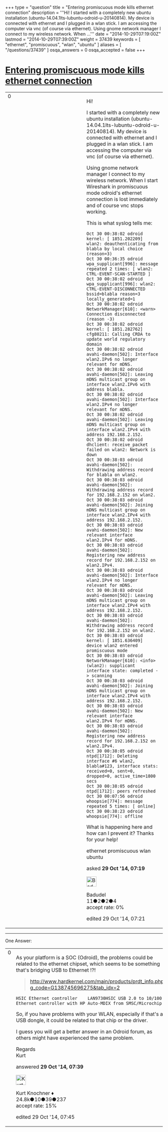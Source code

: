 +++
type = "question"
title = "Entering promiscuous mode kills ethernet connection"
description = '''Hi! I started with a completely new ubuntu installation (ubuntu-14.04.1lts-lubuntu-odroid-u-20140814). My device is connected with ethernet and I plugged in a wlan stick. I am accessing the computer via vnc (of course via ethernet). Using gnome network manager I connect to my wireless network. When ...'''
date = "2014-10-29T07:19:00Z"
lastmod = "2014-10-29T07:39:00Z"
weight = 37439
keywords = [ "ethernet", "promiscuous", "wlan", "ubuntu" ]
aliases = [ "/questions/37439" ]
osqa_answers = 0
osqa_accepted = false
+++

<div class="headNormal">

# [Entering promiscuous mode kills ethernet connection](/questions/37439/entering-promiscuous-mode-kills-ethernet-connection)

</div>

<div id="main-body">

<div id="askform">

<table id="question-table" style="width:100%;"><colgroup><col style="width: 50%" /><col style="width: 50%" /></colgroup><tbody><tr class="odd"><td style="width: 30px; vertical-align: top"><div class="vote-buttons"><div id="post-37439-score" class="post-score" title="current number of votes">0</div><div id="favorite-count" class="favorite-count"></div></div></td><td><div id="item-right"><div class="question-body"><p>Hi!</p><p>I started with a completely new ubuntu installation (ubuntu-14.04.1lts-lubuntu-odroid-u-20140814). My device is connected with ethernet and I plugged in a wlan stick. I am accessing the computer via vnc (of course via ethernet).</p><p>Using gnome network manager I connect to my wireless network. When I start Wireshark in promiscuous mode odroid's ethernet connection is lost immediately and of course vnc stops working.</p><p>This is what syslog tells me:</p><pre><code>Oct 30 00:38:02 odroid kernel: [ 1851.202209] wlan2: deauthenticating from blabla by local choice (reason=3)
Oct 30 00:36:35 odroid wpa_supplicant[996]: message repeated 2 times: [ wlan2: CTRL-EVENT-SCAN-STARTED ]
Oct 30 00:38:02 odroid wpa_supplicant[996]: wlan2: CTRL-EVENT-DISCONNECTED bssid=blabla reason=3 locally_generated=1
Oct 30 00:38:02 odroid NetworkManager[610]: &lt;warn&gt; Connection disconnected (reason -3)
Oct 30 00:38:02 odroid kernel: [ 1851.282762] cfg80211: Calling CRDA to update world regulatory domain
Oct 30 00:38:02 odroid avahi-daemon[502]: Interface wlan2.IPv6 no longer relevant for mDNS.
Oct 30 00:38:02 odroid avahi-daemon[502]: Leaving mDNS multicast group on interface wlan2.IPv6 with address blabla.
Oct 30 00:38:02 odroid avahi-daemon[502]: Interface wlan2.IPv4 no longer relevant for mDNS.
Oct 30 00:38:02 odroid avahi-daemon[502]: Leaving mDNS multicast group on interface wlan2.IPv4 with address 192.168.2.152.
Oct 30 00:38:02 odroid dhclient: receive_packet failed on wlan2: Network is down
Oct 30 00:38:03 odroid avahi-daemon[502]: Withdrawing address record for blabla on wlan2.
Oct 30 00:38:03 odroid avahi-daemon[502]: Withdrawing address record for 192.168.2.152 on wlan2.
Oct 30 00:38:03 odroid avahi-daemon[502]: Joining mDNS multicast group on interface wlan2.IPv4 with address 192.168.2.152.
Oct 30 00:38:03 odroid avahi-daemon[502]: New relevant interface wlan2.IPv4 for mDNS.
Oct 30 00:38:03 odroid avahi-daemon[502]: Registering new address record for 192.168.2.152 on wlan2.IPv4.
Oct 30 00:38:03 odroid avahi-daemon[502]: Interface wlan2.IPv4 no longer relevant for mDNS.
Oct 30 00:38:03 odroid avahi-daemon[502]: Leaving mDNS multicast group on interface wlan2.IPv4 with address 192.168.2.152.
Oct 30 00:38:03 odroid avahi-daemon[502]: Withdrawing address record for 192.168.2.152 on wlan2.
Oct 30 00:38:03 odroid kernel: [ 1851.636409] device wlan2 entered promiscuous mode
Oct 30 00:38:03 odroid NetworkManager[610]: &lt;info&gt; (wlan2): supplicant interface state: completed -&gt; scanning
Oct 30 00:38:03 odroid avahi-daemon[502]: Joining mDNS multicast group on interface wlan2.IPv4 with address 192.168.2.152.
Oct 30 00:38:03 odroid avahi-daemon[502]: New relevant interface wlan2.IPv4 for mDNS.
Oct 30 00:38:03 odroid avahi-daemon[502]: Registering new address record for 192.168.2.152 on wlan2.IPv4.
Oct 30 00:38:05 odroid ntpd[1712]: Deleting interface #6 wlan2, blabla#123, interface stats: received=0, sent=0, dropped=0, active_time=1800 secs
Oct 30 00:38:05 odroid ntpd[1712]: peers refreshed
Oct 30 00:07:56 odroid whoopsie[774]: message repeated 5 times: [ online]
Oct 30 00:38:23 odroid whoopsie[774]: offline</code></pre><p>What is happening here and how can I prevent it? Thanks for your help!</p></div><div id="question-tags" class="tags-container tags">ethernet promiscuous wlan ubuntu</div><div id="question-controls" class="post-controls"></div><div class="post-update-info-container"><div class="post-update-info post-update-info-user"><p>asked <strong>29 Oct '14, 07:19</strong></p><img src="https://secure.gravatar.com/avatar/9271a3d05ddb400f58241f33a113c20c?s=32&amp;d=identicon&amp;r=g" class="gravatar" width="32" height="32" alt="Badudel&#39;s gravatar image" /><p>Badudel<br />
<span class="score" title="11 reputation points">11</span><span title="2 badges"><span class="badge1">●</span><span class="badgecount">2</span></span><span title="2 badges"><span class="silver">●</span><span class="badgecount">2</span></span><span title="4 badges"><span class="bronze">●</span><span class="badgecount">4</span></span><br />
<span class="accept_rate" title="Rate of the user&#39;s accepted answers">accept rate:</span> <span title="Badudel has no accepted answers">0%</span></p></div><div class="post-update-info post-update-info-edited"><p>edited 29 Oct '14, 07:21</p></div></div><div id="comments-container-37439" class="comments-container"></div><div id="comment-tools-37439" class="comment-tools"></div><div class="clear"></div><div id="comment-37439-form-container" class="comment-form-container"></div><div class="clear"></div></div></td></tr></tbody></table>

------------------------------------------------------------------------

<div class="tabBar">

<span id="sort-top"></span>

<div class="headQuestions">

One Answer:

</div>

</div>

<span id="37441"></span>

<div id="answer-container-37441" class="answer">

<table style="width:100%;"><colgroup><col style="width: 50%" /><col style="width: 50%" /></colgroup><tbody><tr class="odd"><td style="width: 30px; vertical-align: top"><div class="vote-buttons"><div id="post-37441-score" class="post-score" title="current number of votes">0</div></div></td><td><div class="item-right"><div class="answer-body"><p>As your platform is a SOC (Odroid), the problems could be related to the ethernet chipset, which seems to be something that's bridging USB to Ethernet !?!</p><blockquote><p><a href="http://www.hardkernel.com/main/products/prdt_info.php?g_code=G138745696275&amp;tab_idx=2">http://www.hardkernel.com/main/products/prdt_info.php?g_code=G138745696275&amp;tab_idx=2</a></p></blockquote><pre><code>HSIC Ethernet controller    LAN9730HSIC USB 2.0 to 10/100 Ethernet controller with HP Auto-MDIX from SMSC/Microchip</code></pre><p>So, if you have problems with your WLAN, especially if that's a USB dongle, it could be related to that chip or the driver.</p><p>I guess you will get a better answer in an Odroid forum, as others might have experienced the same problem.</p><p>Regards<br />
Kurt</p></div><div class="answer-controls post-controls"></div><div class="post-update-info-container"><div class="post-update-info post-update-info-user"><p>answered <strong>29 Oct '14, 07:39</strong></p><img src="https://secure.gravatar.com/avatar/23b7bf5b13bc2c98b2e8aa9869ca5d75?s=32&amp;d=identicon&amp;r=g" class="gravatar" width="32" height="32" alt="Kurt%20Knochner&#39;s gravatar image" /><p>Kurt Knochner ♦<br />
<span class="score" title="24767 reputation points"><span>24.8k</span></span><span title="10 badges"><span class="badge1">●</span><span class="badgecount">10</span></span><span title="39 badges"><span class="silver">●</span><span class="badgecount">39</span></span><span title="237 badges"><span class="bronze">●</span><span class="badgecount">237</span></span><br />
<span class="accept_rate" title="Rate of the user&#39;s accepted answers">accept rate:</span> <span title="Kurt Knochner has 344 accepted answers">15%</span> </br></p></div><div class="post-update-info post-update-info-edited"><p>edited 29 Oct '14, 07:45</p></div></div><div id="comments-container-37441" class="comments-container"></div><div id="comment-tools-37441" class="comment-tools"></div><div class="clear"></div><div id="comment-37441-form-container" class="comment-form-container"></div><div class="clear"></div></div></td></tr></tbody></table>

</div>

<div class="paginator-container-left">

</div>

</div>

</div>

